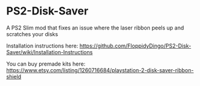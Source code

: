 # PS2-Disk-Saver

A PS2 Slim mod that fixes an issue where the laser ribbon peels up and scratches your disks

Installation instructions here: https://github.com/FloppidyDingo/PS2-Disk-Saver/wiki/Installation-Instructions

You can buy premade kits here: https://www.etsy.com/listing/1260716684/playstation-2-disk-saver-ribbon-shield
